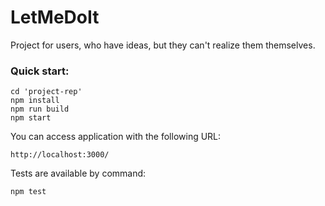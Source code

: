 # LetMeDoIt

Project for users, who have ideas, but they can't realize them themselves.

### Quick start:

    cd 'project-rep'
    npm install
    npm run build
    npm start



You can access application with the following URL:


    http://localhost:3000/


Tests are available by command:


    npm test